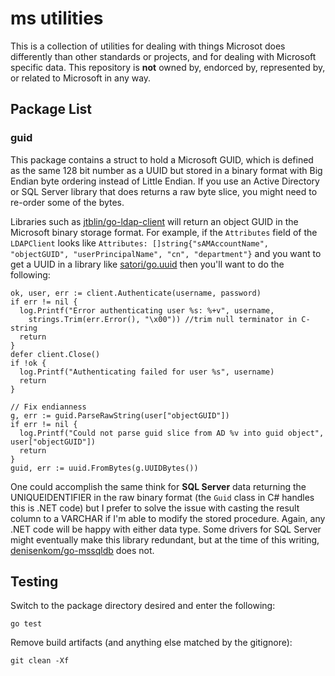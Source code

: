 # ms utilities

This is a collection of utilities for dealing with things Microsot does differently than other standards or projects, and for dealing with Microsoft specific data. This repository is **not** owned by, endorced by, represented by, or related to Microsoft in any way.

## Package List

### guid
 
This package contains a struct to hold a Microsoft GUID, which is defined as the same 128 bit number as a UUID but stored in a binary format with Big Endian byte ordering instead of Little Endian. If you use an Active Directory or SQL Server library that does returns a raw byte slice, you might need to re-order some of the bytes.

Libraries such as [jtblin/go-ldap-client](https://github.com/jtblin/go-ldap-client) will return an object GUID in the Microsoft binary storage format. For example, if the `Attributes` field of the `LDAPClient` looks like `Attributes: []string{"sAMAccountName", "objectGUID", "userPrincipalName", "cn", "department"}` and you want to get a UUID in a library like [satori/go.uuid](https://github.com/satori/go.uuid) then you'll want to do the following:

```
ok, user, err := client.Authenticate(username, password)
if err != nil {
  log.Printf("Error authenticating user %s: %+v", username,
    strings.Trim(err.Error(), "\x00")) //trim null terminator in C-string
  return
}
defer client.Close()
if !ok {
  log.Printf("Authenticating failed for user %s", username)
  return
}

// Fix endianness
g, err := guid.ParseRawString(user["objectGUID"])
if err != nil {
  log.Printf("Could not parse guid slice from AD %v into guid object", user["objectGUID"])
  return
}
guid, err := uuid.FromBytes(g.UUIDBytes())
```

One could accomplish the same think for **SQL Server** data returning the UNIQUEIDENTIFIER in the raw binary format (the `Guid` class in C# handles this is .NET code) but I prefer to solve the issue with casting the result column to a VARCHAR if I'm able to modify the stored procedure. Again, any .NET code will be happy with either data type. Some drivers for SQL Server might eventually make this library redundant, but at the time of this writing, [denisenkom/go-mssqldb](https://github.com/denisenkom/go-mssqldb) does not.

## Testing

Switch to the package directory desired and enter the following:

```
go test
```

Remove build artifacts (and anything else matched by the gitignore):

```
git clean -Xf
```